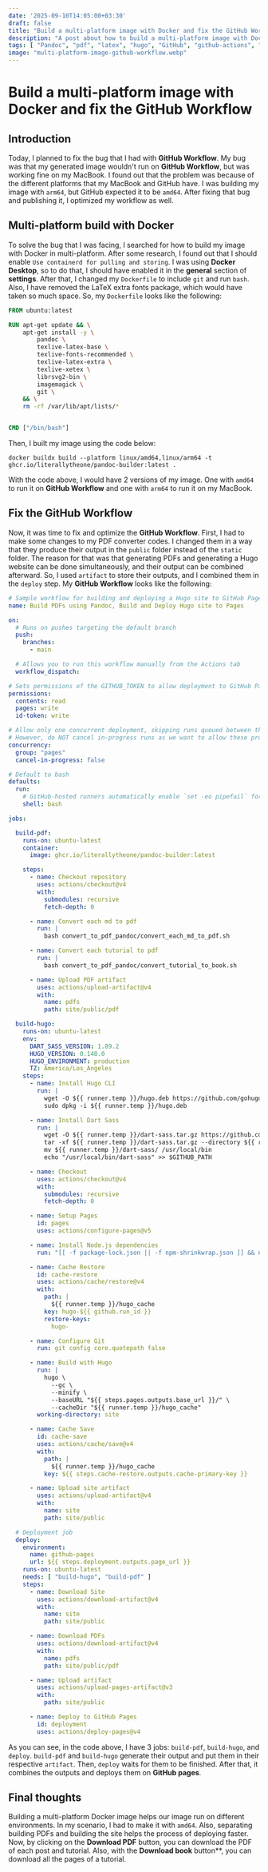 ```yaml
---
date: '2025-09-10T14:05:00+03:30'
draft: false
title: "Build a multi-platform image with Docker and fix the GitHub Workflow"
description: "A post about how to build a multi-platform image with Docker and how I fixed and optimized GitHub Workflow"
tags: [ "Pandoc", "pdf", "latex", "hugo", "GitHub", "github-actions", "docker" ]
image: "multi-platform-image-github-workflow.webp"
---
```


# Build a multi-platform image with Docker and fix the GitHub Workflow

## Introduction

Today, I planned to fix the bug that I had with **GitHub Workflow**.
My bug was that my generated image wouldn't run on **GitHub Workflow**, but was working fine
on my MacBook.
I found out that the problem was because of the different platforms that my MacBook and GitHub have.
I was building my image with `arm64`, but GitHub expected it to be `amd64`.
After fixing that bug and publishing it, I optimized my workflow as well.

## Multi-platform build with Docker

To solve the bug that I was facing, I searched for how to build my image with Docker in
multi-platform.
After some research, I found out that I should enable `Use containerd for pulling and storing`.
I was using **Docker Desktop**, so to do that, I should have enabled it in the **general** section of
**settings**.
After that, I changed my `Dockerfile` to include `git` and run `bash`.
Also, I have removed the LaTeX extra fonts package, which would have taken so much space.
So, my `Dockerfile` looks like the following:

```dockerfile
FROM ubuntu:latest

RUN apt-get update && \
    apt-get install -y \
        pandoc \
        texlive-latex-base \
        texlive-fonts-recommended \
        texlive-latex-extra \
        texlive-xetex \
        librsvg2-bin \
        imagemagick \
        git \
    && \
    rm -rf /var/lib/apt/lists/*


CMD ["/bin/bash"]
```

Then, I built my image using the code below:

```shell
docker buildx build --platform linux/amd64,linux/arm64 -t ghcr.io/literallytheone/pandoc-builder:latest .
```

With the code above, I would have 2 versions of my image.
One with `amd64` to run it on **GitHub Workflow** and one with `arm64` to run it on my MacBook.

## Fix the GitHub Workflow

Now, it was time to fix and optimize the **GitHub Workflow**.
First, I had to make some changes to my PDF converter codes.
I changed them in a way that they produce their output in the `public` folder instead of the `static` folder.
The reason for that was that generating PDFs and generating a Hugo website can be done simultaneously, and their
output can be combined afterward.
So, I used `artifact` to store their outputs, and I combined them in the `deploy` step.
My **GitHub Workflow** looks like the following:

```yaml
# Sample workflow for building and deploying a Hugo site to GitHub Pages
name: Build PDFs using Pandoc, Build and Deploy Hugo site to Pages

on:
  # Runs on pushes targeting the default branch
  push:
    branches:
      - main

  # Allows you to run this workflow manually from the Actions tab
  workflow_dispatch:

# Sets permissions of the GITHUB_TOKEN to allow deployment to GitHub Pages
permissions:
  contents: read
  pages: write
  id-token: write

# Allow only one concurrent deployment, skipping runs queued between the run in-progress and latest queued.
# However, do NOT cancel in-progress runs as we want to allow these production deployments to complete.
concurrency:
  group: "pages"
  cancel-in-progress: false

# Default to bash
defaults:
  run:
    # GitHub-hosted runners automatically enable `set -eo pipefail` for Bash shells.
    shell: bash

jobs:

  build-pdf:
    runs-on: ubuntu-latest
    container:
      image: ghcr.io/literallytheone/pandoc-builder:latest

    steps:
      - name: Checkout repository
        uses: actions/checkout@v4
        with:
          submodules: recursive
          fetch-depth: 0

      - name: Convert each md to pdf
        run: |
          bash convert_to_pdf_pandoc/convert_each_md_to_pdf.sh

      - name: Convert each tutorial to pdf
        run: |
          bash convert_to_pdf_pandoc/convert_tutorial_to_book.sh

      - name: Upload PDF artifact
        uses: actions/upload-artifact@v4
        with:
          name: pdfs
          path: site/public/pdf

  build-hugo:
    runs-on: ubuntu-latest
    env:
      DART_SASS_VERSION: 1.89.2
      HUGO_VERSION: 0.148.0
      HUGO_ENVIRONMENT: production
      TZ: America/Los_Angeles
    steps:
      - name: Install Hugo CLI
        run: |
          wget -O ${{ runner.temp }}/hugo.deb https://github.com/gohugoio/hugo/releases/download/v${HUGO_VERSION}/hugo_extended_${HUGO_VERSION}_linux-amd64.deb
          sudo dpkg -i ${{ runner.temp }}/hugo.deb

      - name: Install Dart Sass
        run: |
          wget -O ${{ runner.temp }}/dart-sass.tar.gz https://github.com/sass/dart-sass/releases/download/${DART_SASS_VERSION}/dart-sass-${DART_SASS_VERSION}-linux-x64.tar.gz
          tar -xf ${{ runner.temp }}/dart-sass.tar.gz --directory ${{ runner.temp }}
          mv ${{ runner.temp }}/dart-sass/ /usr/local/bin
          echo "/usr/local/bin/dart-sass" >> $GITHUB_PATH

      - name: Checkout
        uses: actions/checkout@v4
        with:
          submodules: recursive
          fetch-depth: 0

      - name: Setup Pages
        id: pages
        uses: actions/configure-pages@v5

      - name: Install Node.js dependencies
        run: "[[ -f package-lock.json || -f npm-shrinkwrap.json ]] && npm ci || true"

      - name: Cache Restore
        id: cache-restore
        uses: actions/cache/restore@v4
        with:
          path: |
            ${{ runner.temp }}/hugo_cache
          key: hugo-${{ github.run_id }}
          restore-keys:
            hugo-

      - name: Configure Git
        run: git config core.quotepath false

      - name: Build with Hugo
        run: |
          hugo \
            --gc \
            --minify \
            --baseURL "${{ steps.pages.outputs.base_url }}/" \
            --cacheDir "${{ runner.temp }}/hugo_cache"
        working-directory: site

      - name: Cache Save
        id: cache-save
        uses: actions/cache/save@v4
        with:
          path: |
            ${{ runner.temp }}/hugo_cache
          key: ${{ steps.cache-restore.outputs.cache-primary-key }}

      - name: Upload site artifact
        uses: actions/upload-artifact@v4
        with:
          name: site
          path: site/public

  # Deployment job
  deploy:
    environment:
      name: github-pages
      url: ${{ steps.deployment.outputs.page_url }}
    runs-on: ubuntu-latest
    needs: [ "build-hugo", "build-pdf" ]
    steps:
      - name: Download Site
        uses: actions/download-artifact@v4
        with:
          name: site
          path: site/public

      - name: Download PDFs
        uses: actions/download-artifact@v4
        with:
          name: pdfs
          path: site/public/pdf

      - name: Upload artifact
        uses: actions/upload-pages-artifact@v3
        with:
          path: site/public

      - name: Deploy to GitHub Pages
        id: deployment
        uses: actions/deploy-pages@v4
```

As you can see, in the code above, I have 3 jobs: `build-pdf`, `build-hugo`, and `deploy`.
`build-pdf` and `build-hugo` generate their output and put them in their respective `artifact`.
Then, `deploy` waits for them to be finished.
After that, it combines the outputs and deploys them on **GitHub pages**. 

## Final thoughts

Building a multi-platform Docker image helps our image run on different environments.
In my scenario, I had to make it with `amd64`.
Also, separating building PDFs and building the site helps the process of deploying faster. 
Now, by clicking on the **Download PDF** button, you can download the PDF of each post and tutorial.
Also, with the **Download book** button**, you can download all the pages of a tutorial.
